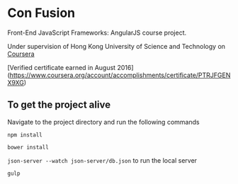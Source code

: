 # Con Fusion
Front-End JavaScript Frameworks: AngularJS course project.

Under supervision of Hong Kong University of Science and Technology on [Coursera](www.coursera.com)

[Verified certificate earned in August 2016] (https://www.coursera.org/account/accomplishments/certificate/PTRJFGENX9XG)

## To get the project alive
Navigate to the project directory and run the following commands

`npm install`

`bower install`

`json-server --watch json-server/db.json` to run the local server

`gulp`